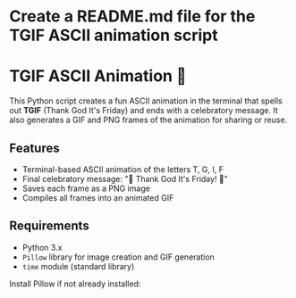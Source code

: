 # Create a README.md file for the TGIF ASCII animation script

# TGIF ASCII Animation 🎉

This Python script creates a fun ASCII animation in the terminal that spells out **TGIF** (Thank God It's Friday) and ends with a celebratory message. It also generates a GIF and PNG frames of the animation for sharing or reuse.

## Features

- Terminal-based ASCII animation of the letters T, G, I, F
- Final celebratory message: "🎉 Thank God It's Friday! 🎉"
- Saves each frame as a PNG image
- Compiles all frames into an animated GIF

## Requirements

- Python 3.x
- `Pillow` library for image creation and GIF generation
- `time` module (standard library)

Install Pillow if not already installed:



